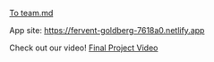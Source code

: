 [To team.md](admin/team.md)

App site: https://fervent-goldberg-7618a0.netlify.app  

Check out our video! [Final Project Video](https://www.youtube.com/watch?v=10tUJk_GAWg)